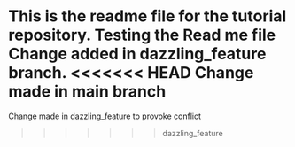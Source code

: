 This is the readme file for the tutorial repository.
Testing the Read me file
Change added in dazzling_feature branch.
<<<<<<< HEAD
Change made in main branch
=======
Change made in dazzling_feature to provoke conflict
>>>>>>> dazzling_feature
